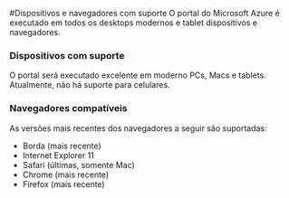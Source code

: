 <properties
    pageTitle="Dispositivos e navegadores com suporte"
    description="Descreve os dispositivos e navegadores no qual o portal do Azure funcionarão." 
    services=""
    documentationCenter=""
    authors="flanakin"
    writer="flanakin"
    manager="lwelicki"
    editor=""/>

<tags
    ms.service="multiple"
    ms.workload="multiple"
    ms.tgt_pltfrm="ibiza"
    ms.devlang="na"
    ms.topic="article"
    ms.date="07/23/2015"
    ms.author="micflan"/>

#<a name="supported-browsers-and-devices"></a>Dispositivos e navegadores com suporte
O portal do Microsoft Azure é executado em todos os desktops modernos e tablet dispositivos e navegadores.

### <a name="supported-devices"></a>Dispositivos com suporte
O portal será executado excelente em moderno PCs, Macs e tablets. Atualmente, não há suporte para celulares.

### <a name="supported-browsers"></a>Navegadores compatíveis
As versões mais recentes dos navegadores a seguir são suportadas:

- Borda (mais recente)
- Internet Explorer 11
- Safari (últimas, somente Mac)
- Chrome (mais recente)
- Firefox (mais recente)
